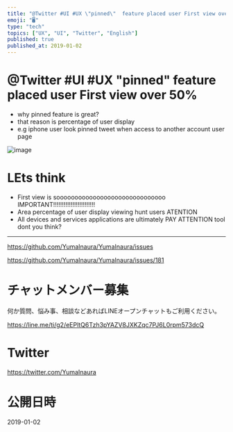 ```yaml
---
title: "@Twitter #UI #UX \"pinned\"  feature placed user First view over 50%"
emoji: "🖥"
type: "tech"
topics: ["UX", "UI", "Twitter", "English"]
published: true
published_at: 2019-01-02
---
```


# @Twitter #UI #UX "pinned"  feature placed user First view over 50%

- why pinned feature is great?
- that reason is percentage of user display
- e.g iphone user look pinned tweet when access to another account user page

![image](https://user-images.githubusercontent.com/13635059/50582020-7f047480-0ea2-11e9-8ae0-484d596f175f.png)

# LEts think

- First view is soooooooooooooooooooooooooooooo IMPORTANT!!!!!!!!!!!!!!!!!!!!!!!!
- Area percentage of user display viewing hunt users ATENTION
- All devices and services applications are ultimately PAY ATTENTION tool dont you think?

---

https://github.com/YumaInaura/YumaInaura/issues

https://github.com/YumaInaura/YumaInaura/issues/181








<!-- Update From Qiita API -->

# チャットメンバー募集


何か質問、悩み事、相談などあればLINEオープンチャットもご利用ください。

https://line.me/ti/g2/eEPltQ6Tzh3pYAZV8JXKZqc7PJ6L0rpm573dcQ





# Twitter


https://twitter.com/YumaInaura


<!-- Update From Qiita API -->



# 公開日時

2019-01-02
